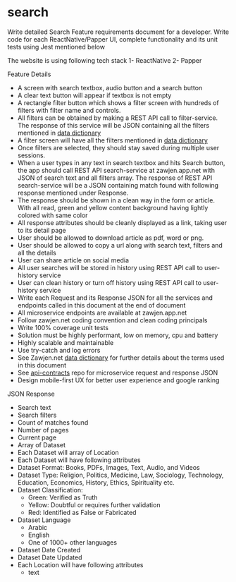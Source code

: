 # search
Write detailed Search Feature requirements document for a developer. Write code for each ReactNative/Papper UI, complete functionality and its unit tests using Jest mentioned below

The website is using following tech stack
1- ReactNative 
2- Papper

Feature Details
- A screen with search textbox, audio button and a search button
- A clear text button will appear if textbox is not empty
- A rectangle filter button which shows a filter screen with hundreds of filters with filter name and controls.
- All filters can be obtained by making a REST API call to filter-service. The response of this service will be JSON containing all the filters mentioned in [data dictionary](https://github.com/zawjen/organization/blob/main/requirements/data-dictionary/welcome.md) 
- A filter screen will have all the filters mentioned in [data dictionary](https://github.com/zawjen/organization/blob/main/requirements/data-dictionary/welcome.md) 
- Once filters are selected, they should stay saved during multiple user sessions. 
- When a user types in any text in search textbox and hits Search button, the app should call REST API search-service at zawjen.app.net with JSON of search text and all filters array. The response of REST API search-service will be a JSON containing match found with following response mentioned under Response.
- The response should be shown in a clean way in the form or article. With all read, green and yellow content background having lightly colored with same color
- All response attributes should be cleanly displayed as a link, taking user to its detail page
- User should be allowed to download article as pdf, word or png.
- User should be allowed to copy a url along with search text, filters and all the details
- User can share article on social media
- All user searches will be stored in history using REST API call to user-history service
- User can clean history or turn off history using REST API call to user-history service
- Write each Request and its Response JSON for all the services and endpoints called in this document at the end of document
- All microservice endpoints are available at zawjen.app.net
- Follow zawjen.net coding convention and clean coding principals
- Write 100% coverage unit tests
- Solution must be highly performant, low on memory, cpu and battery
- Highly scalable and maintainable
- Use try-catch and log errors
- See Zawjen.net [data dictionary](https://github.com/zawjen/organization/blob/main/requirements/data-dictionary/welcome.md) for further details about the terms used in this document
- See [api-contracts](https://github.com/zawjen/api-contracts) repo for microservice request and response JSON
- Design mobile-first UX for better user experience and google ranking

JSON Response
- Search text
- Search filters
- Count of matches found
- Number of pages
- Current page
- Array of Dataset 
- Each Dataset will array of Location
- Each Dataset will have following attributes 
- Dataset Format: Books, PDFs, Images, Text, Audio, and Videos
- Dataset Type: Religion, Politics, Medicine, Law, Sociology, Technology, Education, Economics, History, Ethics, Spirituality etc.
- Dataset Classification: 
    - Green: Verified as Truth
    - Yellow: Doubtful or requires further validation
    - Red: Identified as False or Fabricated
- Dataset Language
    - Arabic
    - English
    - One of 1000+ other languages 
- Dataset Date Created
- Dataset Date Updated
- Each Location will have following attributes
    - text

